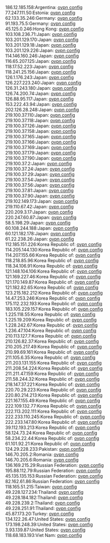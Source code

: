 186.12.185.158:Argentina: [ovpn config](vpn/186_12_185_158.ovpn)  
77.247.111.50:Estonia: [ovpn config](vpn/77_247_111_50.ovpn)  
62.133.35.246:Germany: [ovpn config](vpn/62_133_35_246.ovpn)  
91.193.75.5:Germany: [ovpn config](vpn/91_193_75_5.ovpn)  
45.125.0.246:Hong Kong: [ovpn config](vpn/45_125_0_246.ovpn)  
103.108.236.71:Japan: [ovpn config](vpn/103_108_236_71.ovpn)  
103.201.129.170:Japan: [ovpn config](vpn/103_201_129_170.ovpn)  
103.201.129.18:Japan: [ovpn config](vpn/103_201_129_18.ovpn)  
103.201.129.226:Japan: [ovpn config](vpn/103_201_129_226.ovpn)  
114.146.160.246:Japan: [ovpn config](vpn/114_146_160_246.ovpn)  
116.65.207.125:Japan: [ovpn config](vpn/116_65_207_125.ovpn)  
118.17.52.223:Japan: [ovpn config](vpn/118_17_52_223.ovpn)  
118.241.25.156:Japan: [ovpn config](vpn/118_241_25_156.ovpn)  
126.1.176.243:Japan: [ovpn config](vpn/126_1_176_243.ovpn)  
126.227.223.240:Japan: [ovpn config](vpn/126_227_223_240.ovpn)  
126.31.243.180:Japan: [ovpn config](vpn/126_31_243_180.ovpn)  
126.74.200.74:Japan: [ovpn config](vpn/126_74_200_74.ovpn)  
126.88.95.117:Japan: [ovpn config](vpn/126_88_95_117.ovpn)  
153.222.43.94:Japan: [ovpn config](vpn/153_222_43_94.ovpn)  
202.126.28.248:Japan: [ovpn config](vpn/202_126_28_248.ovpn)  
219.100.37.110:Japan: [ovpn config](vpn/219_100_37_110.ovpn)  
219.100.37.118:Japan: [ovpn config](vpn/219_100_37_118.ovpn)  
219.100.37.126:Japan: [ovpn config](vpn/219_100_37_126.ovpn)  
219.100.37.158:Japan: [ovpn config](vpn/219_100_37_158.ovpn)  
219.100.37.165:Japan: [ovpn config](vpn/219_100_37_165.ovpn)  
219.100.37.166:Japan: [ovpn config](vpn/219_100_37_166.ovpn)  
219.100.37.169:Japan: [ovpn config](vpn/219_100_37_169.ovpn)  
219.100.37.179:Japan: [ovpn config](vpn/219_100_37_179.ovpn)  
219.100.37.190:Japan: [ovpn config](vpn/219_100_37_190.ovpn)  
219.100.37.2:Japan: [ovpn config](vpn/219_100_37_2.ovpn)  
219.100.37.24:Japan: [ovpn config](vpn/219_100_37_24.ovpn)  
219.100.37.29:Japan: [ovpn config](vpn/219_100_37_29.ovpn)  
219.100.37.54:Japan: [ovpn config](vpn/219_100_37_54.ovpn)  
219.100.37.56:Japan: [ovpn config](vpn/219_100_37_56.ovpn)  
219.100.37.81:Japan: [ovpn config](vpn/219_100_37_81.ovpn)  
219.100.37.90:Japan: [ovpn config](vpn/219_100_37_90.ovpn)  
219.102.149.173:Japan: [ovpn config](vpn/219_102_149_173.ovpn)  
219.110.67.42:Japan: [ovpn config](vpn/219_110_67_42.ovpn)  
220.209.3.17:Japan: [ovpn config](vpn/220_209_3_17.ovpn)  
220.247.60.87:Japan: [ovpn config](vpn/220_247_60_87.ovpn)  
58.5.198.29:Japan: [ovpn config](vpn/58_5_198_29.ovpn)  
60.108.244.188:Japan: [ovpn config](vpn/60_108_244_188.ovpn)  
60.121.182.178:Japan: [ovpn config](vpn/60_121_182_178.ovpn)  
61.22.238.26:Japan: [ovpn config](vpn/61_22_238_26.ovpn)  
112.185.151.226:Korea Republic of: [ovpn config](vpn/112_185_151_226.ovpn)  
114.205.144.130:Korea Republic of: [ovpn config](vpn/114_205_144_130.ovpn)  
114.207.155.66:Korea Republic of: [ovpn config](vpn/114_207_155_66.ovpn)  
118.218.85.96:Korea Republic of: [ovpn config](vpn/118_218_85_96.ovpn)  
118.34.106.91:Korea Republic of: [ovpn config](vpn/118_34_106_91.ovpn)  
121.148.104.106:Korea Republic of: [ovpn config](vpn/121_148_104_106.ovpn)  
121.169.227.46:Korea Republic of: [ovpn config](vpn/121_169_227_46.ovpn)  
121.170.149.87:Korea Republic of: [ovpn config](vpn/121_170_149_87.ovpn)  
121.182.82.65:Korea Republic of: [ovpn config](vpn/121_182_82_65.ovpn)  
123.215.182.212:Korea Republic of: [ovpn config](vpn/123_215_182_212.ovpn)  
14.47.253.246:Korea Republic of: [ovpn config](vpn/14_47_253_246.ovpn)  
175.112.232.193:Korea Republic of: [ovpn config](vpn/175_112_232_193.ovpn)  
183.105.229.157:Korea Republic of: [ovpn config](vpn/183_105_229_157.ovpn)  
1.225.118.55:Korea Republic of: [ovpn config](vpn/1_225_118_55.ovpn)  
1.225.19.209:Korea Republic of: [ovpn config](vpn/1_225_19_209.ovpn)  
1.228.242.67:Korea Republic of: [ovpn config](vpn/1_228_242_67.ovpn)  
1.236.47.104:Korea Republic of: [ovpn config](vpn/1_236_47_104.ovpn)  
210.113.127.7:Korea Republic of: [ovpn config](vpn/210_113_127_7.ovpn)  
210.126.82.37:Korea Republic of: [ovpn config](vpn/210_126_82_37.ovpn)  
210.205.217.49:Korea Republic of: [ovpn config](vpn/210_205_217_49.ovpn)  
210.99.69.161:Korea Republic of: [ovpn config](vpn/210_99_69_161.ovpn)  
211.105.6.35:Korea Republic of: [ovpn config](vpn/211_105_6_35.ovpn)  
211.203.131.155:Korea Republic of: [ovpn config](vpn/211_203_131_155.ovpn)  
211.208.54.224:Korea Republic of: [ovpn config](vpn/211_208_54_224.ovpn)  
211.211.47.159:Korea Republic of: [ovpn config](vpn/211_211_47_159.ovpn)  
211.58.244.32:Korea Republic of: [ovpn config](vpn/211_58_244_32.ovpn)  
218.147.37.221:Korea Republic of: [ovpn config](vpn/218_147_37_221.ovpn)  
220.70.29.223:Korea Republic of: [ovpn config](vpn/220_70_29_223.ovpn)  
220.80.214.213:Korea Republic of: [ovpn config](vpn/220_80_214_213.ovpn)  
221.167.155.49:Korea Republic of: [ovpn config](vpn/221_167_155_49.ovpn)  
222.109.132.77:Korea Republic of: [ovpn config](vpn/222_109_132_77.ovpn)  
222.113.202.111:Korea Republic of: [ovpn config](vpn/222_113_202_111.ovpn)  
222.233.110.245:Korea Republic of: [ovpn config](vpn/222_233_110_245.ovpn)  
222.233.147.80:Korea Republic of: [ovpn config](vpn/222_233_147_80.ovpn)  
39.112.193.213:Korea Republic of: [ovpn config](vpn/39_112_193_213.ovpn)  
58.124.73.24:Korea Republic of: [ovpn config](vpn/58_124_73_24.ovpn)  
58.234.22.44:Korea Republic of: [ovpn config](vpn/58_234_22_44.ovpn)  
61.101.92.21:Korea Republic of: [ovpn config](vpn/61_101_92_21.ovpn)  
124.29.228.233:Pakistan: [ovpn config](vpn/124_29_228_233.ovpn)  
146.70.205.2:Romania: [ovpn config](vpn/146_70_205_2.ovpn)  
146.70.205.6:Romania: [ovpn config](vpn/146_70_205_6.ovpn)  
136.169.215.29:Russian Federation: [ovpn config](vpn/136_169_215_29.ovpn)  
195.88.112.79:Russian Federation: [ovpn config](vpn/195_88_112_79.ovpn)  
45.135.135.153:Russian Federation: [ovpn config](vpn/45_135_135_153.ovpn)  
82.162.61.86:Russian Federation: [ovpn config](vpn/82_162_61_86.ovpn)  
118.165.51.215:Taiwan: [ovpn config](vpn/118_165_51_215.ovpn)  
49.228.127.234:Thailand: [ovpn config](vpn/49_228_127_234.ovpn)  
49.228.184.182:Thailand: [ovpn config](vpn/49_228_184_182.ovpn)  
49.228.239.2:Thailand: [ovpn config](vpn/49_228_239_2.ovpn)  
49.228.251.91:Thailand: [ovpn config](vpn/49_228_251_91.ovpn)  
45.87.173.20:Turkey: [ovpn config](vpn/45_87_173_20.ovpn)  
134.122.26.47:United States: [ovpn config](vpn/134_122_26_47.ovpn)  
173.198.248.39:United States: [ovpn config](vpn/173_198_248_39.ovpn)  
3.93.139.87:United States: [ovpn config](vpn/3_93_139_87.ovpn)  
118.68.183.193:Viet Nam: [ovpn config](vpn/118_68_183_193.ovpn)  
